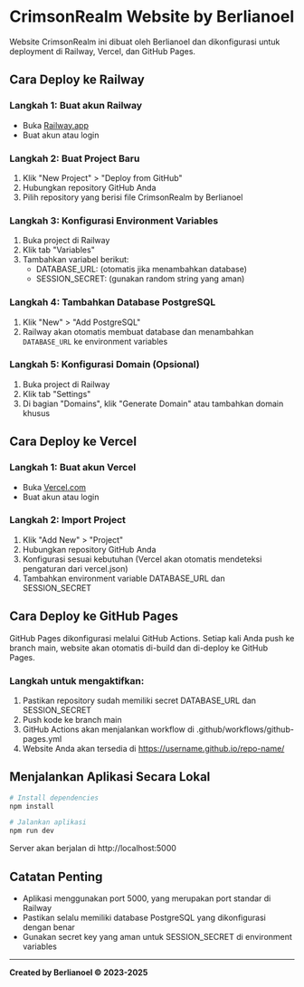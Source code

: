 # CrimsonRealm Website by Berlianoel

Website CrimsonRealm ini dibuat oleh Berlianoel dan dikonfigurasi untuk deployment di Railway, Vercel, dan GitHub Pages.

## Cara Deploy ke Railway

### Langkah 1: Buat akun Railway
- Buka [Railway.app](https://railway.app/)
- Buat akun atau login

### Langkah 2: Buat Project Baru
1. Klik "New Project" > "Deploy from GitHub"
2. Hubungkan repository GitHub Anda
3. Pilih repository yang berisi file CrimsonRealm by Berlianoel

### Langkah 3: Konfigurasi Environment Variables
1. Buka project di Railway
2. Klik tab "Variables"
3. Tambahkan variabel berikut:
   - DATABASE_URL: (otomatis jika menambahkan database)
   - SESSION_SECRET: (gunakan random string yang aman)

### Langkah 4: Tambahkan Database PostgreSQL
1. Klik "New" > "Add PostgreSQL"
2. Railway akan otomatis membuat database dan menambahkan `DATABASE_URL` ke environment variables

### Langkah 5: Konfigurasi Domain (Opsional)
1. Buka project di Railway
2. Klik tab "Settings"
3. Di bagian "Domains", klik "Generate Domain" atau tambahkan domain khusus

## Cara Deploy ke Vercel

### Langkah 1: Buat akun Vercel
- Buka [Vercel.com](https://vercel.com/)
- Buat akun atau login

### Langkah 2: Import Project
1. Klik "Add New" > "Project" 
2. Hubungkan repository GitHub Anda
3. Konfigurasi sesuai kebutuhan (Vercel akan otomatis mendeteksi pengaturan dari vercel.json)
4. Tambahkan environment variable DATABASE_URL dan SESSION_SECRET

## Cara Deploy ke GitHub Pages

GitHub Pages dikonfigurasi melalui GitHub Actions. Setiap kali Anda push ke branch main, website akan otomatis di-build dan di-deploy ke GitHub Pages.

### Langkah untuk mengaktifkan:
1. Pastikan repository sudah memiliki secret DATABASE_URL dan SESSION_SECRET
2. Push kode ke branch main
3. GitHub Actions akan menjalankan workflow di .github/workflows/github-pages.yml
4. Website Anda akan tersedia di https://username.github.io/repo-name/

## Menjalankan Aplikasi Secara Lokal

```bash
# Install dependencies
npm install

# Jalankan aplikasi
npm run dev
```

Server akan berjalan di http://localhost:5000

## Catatan Penting

- Aplikasi menggunakan port 5000, yang merupakan port standar di Railway
- Pastikan selalu memiliki database PostgreSQL yang dikonfigurasi dengan benar
- Gunakan secret key yang aman untuk SESSION_SECRET di environment variables

---

**Created by Berlianoel © 2023-2025**